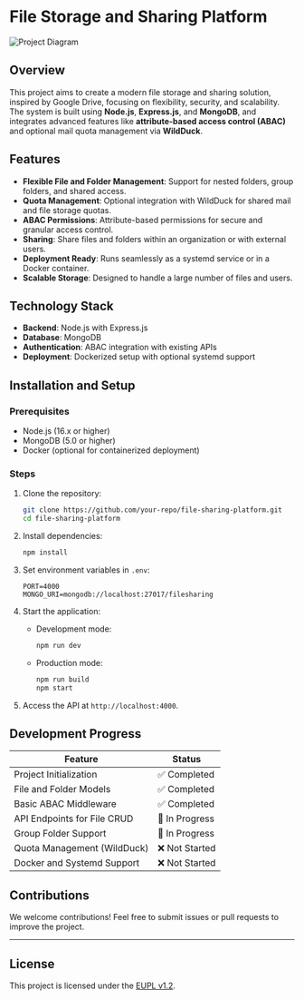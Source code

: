 # File Storage and Sharing Platform
![Project Diagram](docs/images/filtrekker.svg)

## Overview

This project aims to create a modern file storage and sharing solution, inspired by Google Drive, 
focusing on flexibility, security, and scalability. The system is built using **Node.js**, **Express.js**, 
and **MongoDB**, and integrates advanced features like **attribute-based access control (ABAC)** 
and optional mail quota management via **WildDuck**.

## Features

- **Flexible File and Folder Management**: Support for nested folders, group folders, and shared access.
- **Quota Management**: Optional integration with WildDuck for shared mail and file storage quotas.
- **ABAC Permissions**: Attribute-based permissions for secure and granular access control.
- **Sharing**: Share files and folders within an organization or with external users.
- **Deployment Ready**: Runs seamlessly as a systemd service or in a Docker container.
- **Scalable Storage**: Designed to handle a large number of files and users.

## Technology Stack

- **Backend**: Node.js with Express.js
- **Database**: MongoDB
- **Authentication**: ABAC integration with existing APIs
- **Deployment**: Dockerized setup with optional systemd support

## Installation and Setup

### Prerequisites
- Node.js (16.x or higher)
- MongoDB (5.0 or higher)
- Docker (optional for containerized deployment)

### Steps

1. Clone the repository:
   ```bash
   git clone https://github.com/your-repo/file-sharing-platform.git
   cd file-sharing-platform
   ```

2. Install dependencies:
   ```bash
   npm install
   ```

3. Set environment variables in `.env`:
   ```plaintext
   PORT=4000
   MONGO_URI=mongodb://localhost:27017/filesharing
   ```

4. Start the application:
   - Development mode:
     ```bash
     npm run dev
     ```
   - Production mode:
     ```bash
     npm run build
     npm start
     ```

5. Access the API at `http://localhost:4000`.

## Development Progress

| Feature                      | Status       |
|------------------------------|--------------|
| Project Initialization       | ✅ Completed |
| File and Folder Models       | ✅ Completed |
| Basic ABAC Middleware        | ✅ Completed |
| API Endpoints for File CRUD  | 🚧 In Progress |
| Group Folder Support         | 🚧 In Progress |
| Quota Management (WildDuck)  | ❌ Not Started |
| Docker and Systemd Support   | ❌ Not Started |

## Contributions

We welcome contributions! Feel free to submit issues or pull requests to improve the project.

---

## License

This project is licensed under the [EUPL v1.2](https://joinup.ec.europa.eu/collection/eupl/eupl-text-eupl-12).

